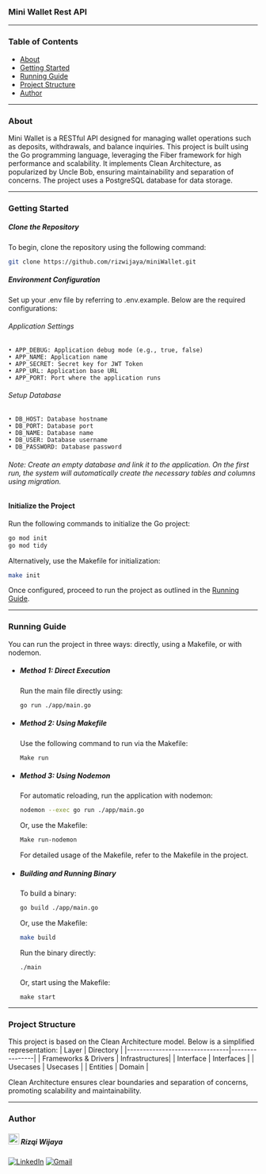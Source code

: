 ### Mini Wallet Rest API
---
### Table of Contents

- [About](#about)
- [Getting Started](#getting-started)
- [Running Guide](#running-guide)
- [Project Structure](#project-structure)
- [Author](#author)
---

### About

Mini Wallet is a RESTful API designed for managing wallet operations such as deposits, withdrawals, and balance inquiries. This project is built using the Go programming language, leveraging the Fiber framework for high performance and scalability. It implements Clean Architecture, as popularized by Uncle Bob, ensuring maintainability and separation of concerns. The project uses a PostgreSQL database for data storage.

---

### Getting Started

##### Clone the Repository

To begin, clone the repository using the following command:
```bash
git clone https://github.com/rizwijaya/miniWallet.git
```

##### Environment Configuration
Set up your .env file by referring to .env.example. Below are the required configurations:

###### Application Settings
	• APP_DEBUG: Application debug mode (e.g., true, false)
	• APP_NAME: Application name
	• APP_SECRET: Secret key for JWT Token
	• APP_URL: Application base URL
	• APP_PORT: Port where the application runs

###### Setup Database
	• DB_HOST: Database hostname
	• DB_PORT: Database port
	• DB_NAME: Database name
	• DB_USER: Database username
	• DB_PASSWORD: Database password

###### Note: Create an empty database and link it to the application. On the first run, the system will automatically create the necessary tables and columns using migration.

#### Initialize the Project

Run the following commands to initialize the Go project:
```bash
go mod init
go mod tidy
```

Alternatively, use the Makefile for initialization:
```bash
make init
```

Once configured, proceed to run the project as outlined in the [Running Guide](#running-guide).

---
### Running Guide

You can run the project in three ways: directly, using a Makefile, or with nodemon.

+ ##### Method 1: Direct Execution
    Run the main file directly using:
    ```bash
    go run ./app/main.go
    ```
+ ##### Method 2: Using Makefile
    Use the following command to run via the Makefile:
    ```bash
    Make run
    ```
+ ##### Method 3: Using Nodemon
    For automatic reloading, run the application with nodemon:
    ```bash
    nodemon --exec go run ./app/main.go
    ```
    Or, use the Makefile:
    ```bash
    Make run-nodemon
    ```
    For detailed usage of the Makefile, refer to the Makefile in the project.
+ ##### Building and Running Binary
    To build a binary:
    ```bash
    go build ./app/main.go
    ```
    Or, use the Makefile:
    ```bash
    make build
    ```
    Run the binary directly:
    ```bash
    ./main
    ```
    Or, start using the Makefile:
    ```
    make start
    ```

----
### Project Structure
This project is based on the Clean Architecture model. Below is a simplified representation:
| Layer | Directory |
|--------------------------------|----------------|
| Frameworks & Drivers | Infrastructures|
| Interface | Interfaces |
| Usecases | Usecases |
| Entities | Domain |

Clean Architecture ensures clear boundaries and separation of concerns, promoting scalability and maintainability.

---
### Author 
##### <img src="https://github.com/rizwijaya/rizwijaya/blob/main/Assets/Developer.gif" height="22px"> Rizqi Wijaya
<p>
    <a href="https://www.linkedin.com/in/rizwijaya" target="_blank"><img alt="LinkedIn" src="https://img.shields.io/badge/linkedin-%230077B5.svg?&style=for-the-badge&logo=linkedin&logoColor=white" /></a> 
    <a href="mailto:rizwijaya58@gmail.com" target="_blank"><img alt="Gmail" src="https://img.shields.io/badge/gmail-D14836?&style=for-the-badge&logo=gmail&logoColor=white" /></a>   
</p>